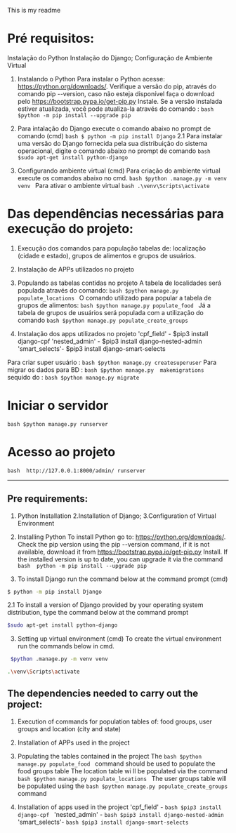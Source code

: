 This is my readme


# Pré requisitos:
Instalação do Python
Instalação do Django;
Configuração de Ambiente Virtual


1. Instalando o Python
Para instalar o Python acesse: https://python.org/downloads/. 
Verifique a versão do pip, através do comando pip --version, caso não esteja disponível faça o download pelo https://bootstrap.pypa.io/get-pip.py
Instale. Se a versão instalada estiver atualizada, você pode atualiza-la através do comando :
```bash $python -m pip install --upgrade pip ```

2. Para intalação do Django execute o comando abaixo no prompt de comando (cmd)
```bash $ python -m pip install Django```
2.1 Para  instalar uma versão do Django fornecida pela sua distribuição do sistema operacional, digite o comando abaixo no prompt de comando 
```bash $sudo apt-get install python-django```

3. Configurando ambiente virtual (cmd)
Para criação  do ambiente virtual execute os comandos abaixo no cmd.
```bash $python .manage.py -m venv venv ```
Para ativar o ambiente virtual
```bash .\venv\Scripts\activate```

# Das dependências necessárias para execução  do projeto:
1. Execução dos comandos para população tabelas de: localização (cidade e estado), grupos de alimentos e grupos de usuários.
2. Instalação de APPs utilizados no projeto 

1. Populando as tabelas contidas no projeto
A tabela de localidades será populada através do comando:
```bash $python manage.py populate_locations ```
O comando  utilizado para popular a tabela de grupos de alimentos:
```bash $python manage.py populate_food ``` 
Já a tabela de grupos de usuários será populada com a utilização do comando 
```bash $python manage.py populate_create_groups ```

2. Instalação dos apps utilizados no projeto
    'cpf_field' - $pip3 install django-cpf 
    'nested_admin' - $pip3 install django-nested-admin 
    'smart_selects'-  $pip3 install django-smart-selects 
    
Para criar super usuário :
```bash $python manage.py createsuperuser```
Para migrar os dados para BD :
```bash $python manage.py  makemigrations ```  
sequido do :
```bash $python manage.py migrate ```
# Iniciar o servidor #
```bash $python manage.py runserver ```
# Acesso ao projeto #
```bash  http://127.0.0.1:8000/admin/ runserver ```

________________________________________________________________

## Pre requirements:
1. Python Installation
2.Installation of Django;
3.Configuration of Virtual Environment


1. Installing Python
To install Python go to: https://python.org/downloads/.
Check the pip version using the pip --version command, if it is not available, download it from https://bootstrap.pypa.io/get-pip.py
Install. If the installed version is up to date, you can upgrade it via the command ```bash  python -m pip install --upgrade pip ```

2. To install Django run the command below at the command prompt (cmd)
```bash
$ python -m pip install Django
```
2.1 To install a version of Django provided by your operating system distribution, type the command below at the command prompt
```bash
$sudo apt-get install python-django
```
3. Setting up virtual environment (cmd)
To create the virtual environment run the commands below in cmd.
```bash
 $python .manage.py -m venv venv 
```
```bash
.\venv\Scripts\activate
```

## The dependencies needed to carry out the project:
1. Execution of commands for population tables of: food groups, user groups and location (city and state)
2. Installation of APPs used in the project

1. Populating the tables contained in the project
The ```bash $python manage.py populate_food ``` command should be used to populate the food groups table
The location table wi ll be populated via the command ```bash $python manage.py populate_locations ```
The user groups table will be populated using the ```bash $python manage.py populate_create_groups ``` command

2. Installation of apps used in the project
    'cpf_field' - ```bash $pip3 install django-cpf ```
    'nested_admin' - ```bash $pip3 install django-nested-admin ```
    'smart_selects'- ```bash $pip3 install django-smart-selects ```
